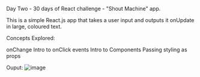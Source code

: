 Day Two - 30 days of React challenge - "Shout Machine" app.

This is a simple React.js app that takes a user input and outputs it onUpdate in large, coloured text.

Concepts Explored:

onChange
Intro to onClick events
Intro to Components
Passing styling as props

Ouput:
![image](https://user-images.githubusercontent.com/81528176/233621056-0ed11a65-343d-471d-bbed-0ac3bda71e4d.png)



